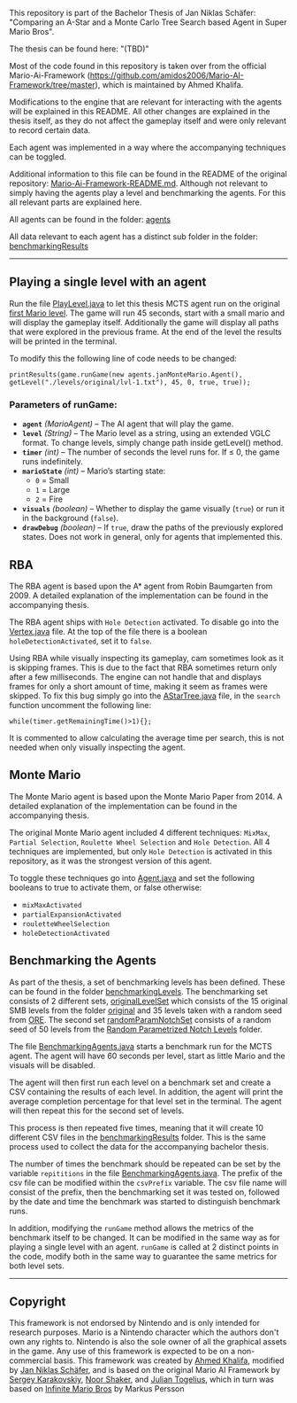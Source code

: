 This repository is part of the Bachelor Thesis of Jan Niklas Schäfer: "Comparing an A-Star and a Monte Carlo Tree Search
based Agent in Super Mario Bros".

The thesis can be found here: "(TBD)"

Most of the code found in this repository is taken over from the official
Mario-Ai-Framework (https://github.com/amidos2006/Mario-AI-Framework/tree/master), which is maintained by Ahmed Khalifa.

Modifications to the engine that are relevant for interacting with the agents will be explained in this README.
All other changes are explained in the thesis itself, as they do not affect the gameplay itself and were only relevant
to record certain data.

Each agent was implemented in a way where the accompanying techniques can be toggled.

Additional information to this file can be found in the README of the original
repository: [Mario-Ai-Framework-README.md](Mario-Ai-Framework-README.md). Although not relevant to simply having the
agents play a level and benchmarking the agents. For this all relevant parts are explained here.

All agents can be found in the folder: [agents](src/agents)

All data relevant to each agent has a distinct sub folder in the folder: [benchmarkingResults](benchmarkingResults)

---

## Playing a single level with an agent

Run the file [PlayLevel.java](src/PlayLevel.java) to let this thesis MCTS agent run on the
original [first Mario level](levels/original/lvl-1.txt).
The game will run 45 seconds, start with a small mario and will display the gameplay itself.
Additionally the game will display all paths that were explored in the previous frame. At the end of the level the
results will be printed
in the terminal.

To modify this the following line of code needs to be changed:

```
printResults(game.runGame(new agents.janMonteMario.Agent(), getLevel("./levels/original/lvl-1.txt"), 45, 0, true, true));
```

### **Parameters of runGame:**

- **`agent`** *(MarioAgent)* – The AI agent that will play the game.
- **`level`** *(String)* – The Mario level as a string, using an extended VGLC format. To change levels, simply change
  path inside getLevel() method.
- **`timer`** *(int)* – The number of seconds the level runs for. If ≤ 0, the game runs indefinitely.
- **`marioState`** *(int)* – Mario’s starting state:
    - `0` = Small
    - `1` = Large
    - `2` = Fire
- **`visuals`** *(boolean)* – Whether to display the game visually (`true`) or run it in the background (`false`).
- **`drawDebug`** *(boolean)* – If `true`, draw the paths of the previously explored states. Does not work in general,
  only for agents that implemented this.

## RBA

The RBA agent is based upon the A* agent from Robin Baumgarten from 2009. A detailed explanation of the implementation
can be found in the accompanying thesis.

The RBA agent ships with `Hole Detection` activated.
To disable go into the [Vertex.java](src/agents/janRBA/Vertex.java) file. At the top of the file there is a boolean
`holeDetectionActivated`, set it to `false`.

Using RBA while visually inspecting its gameplay, cam sometimes look as it is skipping frames.
This is due to the fact that RBA sometimes return only after a few milliseconds. The engine can not handle
that and displays frames for only a short amount of time,
making it seem as frames were skipped.
To fix this bug simply go into the [AStarTree.java](src/agents/janRBA/AStarTree.java) file, in the `search` function
uncomment the following line:

```while(timer.getRemainingTime()>1){};```

It is commented to allow calculating the average time per search, this is not needed when only visually inspecting the
agent.

## Monte Mario

The Monte Mario agent is based upon the Monte Mario Paper from 2014. A detailed explanation of the implementation
can be found in the accompanying thesis.

The original Monte Mario agent included 4 different
techniques: `MixMax`, `Partial Selection`, `Roulette Wheel Selection` and `Hole Detection`.
All 4 techniques are implemented, but only `Hole Detection` is activated in this repository, as it was the strongest
version of this agent.

To toggle these techniques go into [Agent.java](src/agents/janMonteMario) and set the following booleans to true to
activate them, or false otherwise:

- `mixMaxActivated`
- `partialExpansionActivated`
- `rouletteWheelSelection`
- `holeDetectionActivated`

## Benchmarking the Agents

As part of the thesis, a set of benchmarking levels has been defined. These can be found in the
folder [benchmarkingLevels](benchmarkingLevels).
The benchmarking set consists of 2 different sets, [originalLevelSet](benchmarkingLevels/originalLevelSet) which
consists of the 15 original SMB levels from the folder [original](levels/original) and 35 levels taken with a random
seed from [ORE](levels/ore).
The second set [randomParamNotchSet](benchmarkingLevels/randomParamNotchSet) consists of a random seed of 50 levels from
the [Random Parametrized Notch Levels](levels/notchParamRand) folder.

The file [BenchmarkingAgents.java](src/BenchmarkAgents.java) starts a benchmark run for the MCTS agent. The agent will
have 60 seconds per level, start as little Mario and the visuals will be disabled.

The agent will then first run each level on a benchmark set and create a CSV containing the results of each level. In
addition, the agent will print the average completion percentage for that level set in the terminal. The agent will then
repeat this for the second set of levels.

This process is then repeated five times, meaning that it will create 10 different CSV files in
the [benchmarkingResults](benchmarkingResults) folder. This is the same process used to collect the data for the
accompanying bachelor thesis.

The number of times the benchmark should be repeated can be set by the variable `repititions` in the
file [BenchmarkingAgents.java](src/BenchmarkingAgents.java).
The prefix of the csv file can be modified within the `csvPrefix` variable. The csv file name will consist of the
prefix,
then the benchmarking set it was tested on, followed by the date and time the benchmark was started to distinguish
benchmark runs.

In addition, modifying the `runGame` method allows the metrics of the benchmark itself to be changed. It can be modified
in the same way as for playing a single level with an agent. `runGame` is called at 2 distinct points in the code,
modify
both in the same way to guarantee the same metrics for both level sets.

---

## Copyright

This framework is not endorsed by Nintendo and is only intended for research purposes. Mario is a Nintendo character
which the authors don't own any rights to. Nintendo is also the sole owner of all the graphical assets in the game. Any
use of this framework is expected to be on a non-commercial basis. This framework was created
by [Ahmed Khalifa](https://scholar.google.com/citations?user=DRcyg5kAAAAJ&hl=en),
modified by [Jan Niklas Schäfer](https://github.com/JanNiklasSchaefer), and is based on
the original Mario AI Framework
by [Sergey Karakovskiy](https://scholar.google.se/citations?user=6cEAqn8AAAAJ&hl=en), [Noor Shaker](https://scholar.google.com/citations?user=OK9tw1AAAAAJ&hl=en),
and [Julian Togelius](https://scholar.google.com/citations?user=lr4I9BwAAAAJ&hl=en), which in turn was based on
[Infinite Mario Bros](https://fantendo.fandom.com/wiki/Infinite_Mario_Bros.) by Markus Persson
